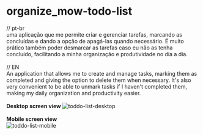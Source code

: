 # organize_mow-todo-list
// pt-br
<br>
uma aplicação que me permite criar e gerenciar tarefas, marcando as concluídas e dando a opção de apagá-las quando necessário. É muito prático também poder desmarcar as tarefas caso eu não as tenha concluído, facilitando a minha organização e produtividade no dia a dia.
<br>
<br>
// EN
<br>
An application that allows me to create and manage tasks, marking them as completed and giving the option to delete them when necessary. It's also very convenient to be able to unmark tasks if I haven't completed them, making my daily organization and productivity easier.
<br>
<br>
<strong> Desktop screen view </strong>
![toddo-list-desktop](https://user-images.githubusercontent.com/42822606/229564956-0c08d1c8-8447-4147-b5f0-392a6ebd4c87.png)
<br>
<br>
<strong> Mobile screen view </strong>
<br>
![toddo-list-mobile](https://user-images.githubusercontent.com/42822606/229565712-0f3c25cd-b017-4929-9108-efab6f9f17df.png)

